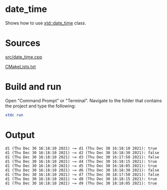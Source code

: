 # date_time

Shows how to use [xtd::date_time](https://gammasoft71.github.io/xtd/reference_guides/latest/classxtd_1_1date__time.html) class.

# Sources

[src/date_time.cpp](src/date_time.cpp)

[CMakeLists.txt](CMakeLists.txt)

# Build and run

Open "Command Prompt" or "Terminal". Navigate to the folder that contains the project and type the following:

```cmake
xtdc run
```

# Output

```
d1 (Thu Dec 30 16:18:10 2021) ~= d1 (Thu Dec 30 16:18:10 2021): true
d1 (Thu Dec 30 16:18:10 2021) ~= d2 (Thu Dec 30 16:18:30 2021): false
d1 (Thu Dec 30 16:18:10 2021) ~= d3 (Thu Dec 30 16:17:50 2021): false
d1 (Thu Dec 30 16:18:10 2021) ~= d4 (Thu Dec 30 16:18:15 2021): true
d1 (Thu Dec 30 16:18:10 2021) ~= d5 (Thu Dec 30 16:18:05 2021): true
d1 (Thu Dec 30 16:18:10 2021) ~= d6 (Thu Dec 30 18:18:30 2021): false
d1 (Thu Dec 30 16:18:10 2021) ~= d7 (Thu Dec 30 18:17:50 2021): false
d1 (Thu Dec 30 16:18:10 2021) ~= d8 (Thu Dec 30 18:18:15 2021): true
d1 (Thu Dec 30 16:18:10 2021) ~= d9 (Thu Dec 30 18:18:05 2021): true
```

